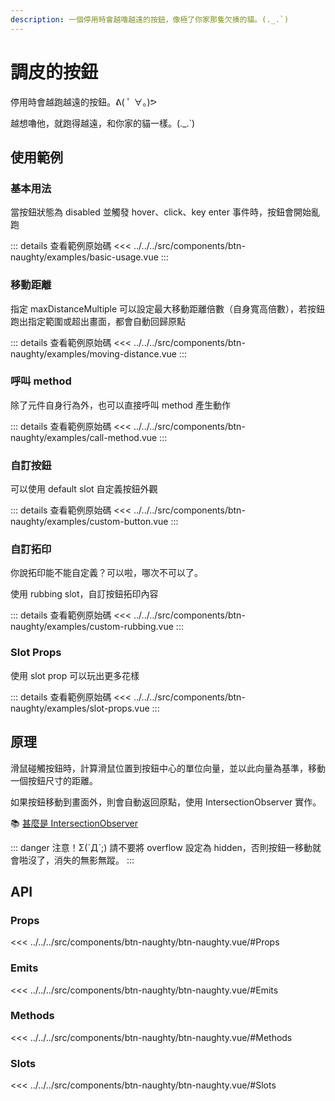 ```yaml
---
description: 一個停用時會越嚕越遠的按鈕，像極了你家那隻欠揍的貓。(._.`)
---
```


<script setup>
import BasicUsage from '../../../src/components/btn-naughty/examples/basic-usage.vue'
import MovingDistance from '../../../src/components/btn-naughty/examples/moving-distance.vue'
import CallMethod from '../../../src/components/btn-naughty/examples/call-method.vue'
import CustomButton from '../../../src/components/btn-naughty/examples/custom-button.vue'
import CustomRubbing from '../../../src/components/btn-naughty/examples/custom-rubbing.vue'
import SlotProps from '../../../src/components/btn-naughty/examples/slot-props.vue'
</script>

# 調皮的按鈕

停用時會越跑越遠的按鈕。ᕕ( ﾟ ∀。)ᕗ

越想嚕他，就跑得越遠，和你家的貓一樣。(._.`)

## 使用範例

### 基本用法

當按鈕狀態為 disabled 並觸發 hover、click、key enter 事件時，按鈕會開始亂跑

<basic-usage/>

::: details 查看範例原始碼
<<< ../../../src/components/btn-naughty/examples/basic-usage.vue
:::

### 移動距離

指定 maxDistanceMultiple 可以設定最大移動距離倍數（自身寬高倍數），若按鈕跑出指定範圍或超出畫面，都會自動回歸原點

<moving-distance/>

::: details 查看範例原始碼
<<< ../../../src/components/btn-naughty/examples/moving-distance.vue
:::

### 呼叫 method

除了元件自身行為外，也可以直接呼叫 method 產生動作

<call-method/>

::: details 查看範例原始碼
<<< ../../../src/components/btn-naughty/examples/call-method.vue
:::

### 自訂按鈕

可以使用 default slot 自定義按鈕外觀

<custom-button/>

::: details 查看範例原始碼
<<< ../../../src/components/btn-naughty/examples/custom-button.vue
:::

### 自訂拓印

你說拓印能不能自定義？可以啦，哪次不可以了。

使用 rubbing slot，自訂按鈕拓印內容

<custom-rubbing/>

::: details 查看範例原始碼
<<< ../../../src/components/btn-naughty/examples/custom-rubbing.vue
:::

### Slot Props

使用 slot prop 可以玩出更多花樣

<slot-props/>

::: details 查看範例原始碼
<<< ../../../src/components/btn-naughty/examples/slot-props.vue
:::

## 原理

滑鼠碰觸按鈕時，計算滑鼠位置到按鈕中心的單位向量，並以此向量為基準，移動一個按鈕尺寸的距離。

如果按鈕移動到畫面外，則會自動返回原點，使用 IntersectionObserver 實作。

📚 [甚麼是 IntersectionObserver](https://developer.mozilla.org/zh-CN/docs/Web/API/IntersectionObserver)

::: danger 注意！Σ(ˊДˋ;)
請不要將 overflow 設定為 hidden，否則按鈕一移動就會啪沒了，消失的無影無蹤。
:::

## API

### Props

<<< ../../../src/components/btn-naughty/btn-naughty.vue/#Props

### Emits

<<< ../../../src/components/btn-naughty/btn-naughty.vue/#Emits

### Methods

<<< ../../../src/components/btn-naughty/btn-naughty.vue/#Methods

### Slots

<<< ../../../src/components/btn-naughty/btn-naughty.vue/#Slots
